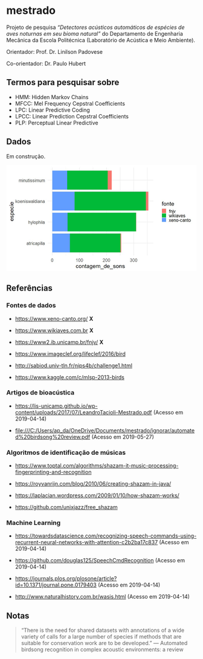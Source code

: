 
<!-- README.md is generated from README.Rmd. Please edit that file -->

# mestrado

Projeto de pesquisa *“Detectores acústicos automáticos de espécies de
aves noturnas em seu bioma natural”* do Departamento de Engenharia
Mecânica da Escola Politécnica (Laboratório de Acústica e Meio
Ambiente).

Orientador: Prof. Dr. Linilson Padovese

Co-orientador: Dr. Paulo Hubert

## Termos para pesquisar sobre

  - HMM: Hidden Markov Chains
  - MFCC: Mel Frequency Cepstral Coefficients
  - LPC: Linear Predictive Coding
  - LPCC: Linear Prediction Cepstral Coefficients
  - PLP: Perceptual Linear Predictive

## Dados

Em construção.

![](jpg/fontes_de_dados_distrib.jpeg)

## Referências

### Fontes de dados

  - <https://www.xeno-canto.org/> **X**

  - <https://www.wikiaves.com.br> **X**

  - <https://www2.ib.unicamp.br/fnjv/>
    **X**

  - <https://www.imageclef.org/lifeclef/2016/bird>

  - <http://sabiod.univ-tln.fr/nips4b/challenge1.html>

  - <https://www.kaggle.com/c/mlsp-2013-birds>

### Artigos de bioacústica

  - <https://lis-unicamp.github.io/wp-content/uploads/2017/07/LeandroTacioli-Mestrado.pdf>
    (Acesso em
    2019-04-14)

  - <file:///C:/Users/ap_da/OneDrive/Documents/mestrado/ignorar/automated%20birdsong%20review.pdf>
    (Acesso em
    2019-05-27)

### Algoritmos de identificação de músicas

  - <https://www.toptal.com/algorithms/shazam-it-music-processing-fingerprinting-and-recognition>

  - <https://royvanrijn.com/blog/2010/06/creating-shazam-in-java/>

  - <https://laplacian.wordpress.com/2009/01/10/how-shazam-works/>

  - <https://github.com/unixjazz/free_shazam>

### Machine Learning

  - <https://towardsdatascience.com/recognizing-speech-commands-using-recurrent-neural-networks-with-attention-c2b2ba17c837>
    (Acesso em 2019-04-14)

  - <https://github.com/douglas125/SpeechCmdRecognition> (Acesso em
    2019-04-14)

  - <https://journals.plos.org/plosone/article?id=10.1371/journal.pone.0179403>
    (Acesso em 2019-04-14)

  - <http://www.naturalhistory.com.br/wasis.html> (Acesso em 2019-04-14)

## Notas

> “There is the need for shared datasets with annotations of a wide
> variety of calls for a large number of species if methods that are
> suitable for conservation work are to be developed.” — Automated
> birdsong recognition in complex acoustic environments: a review

<!--chapter:end:README.Rmd-->
